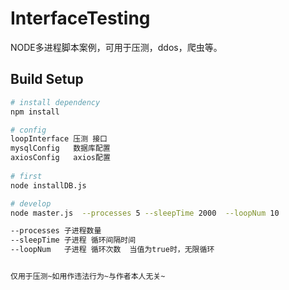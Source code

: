 # InterfaceTesting
 
 NODE多进程脚本案例，可用于压测，ddos，爬虫等。
 
 
## Build Setup

```bash
# install dependency
npm install

# config
loopInterface 压测 接口
mysqlConfig   数据库配置
axiosConfig   axios配置
 
# first 
node installDB.js

# develop
node master.js  --processes 5 --sleepTime 2000  --loopNum 10

--processes 子进程数量
--sleepTime 子进程 循环间隔时间
--loopNum   子进程 循环次数  当值为true时，无限循环


仅用于压测~如用作违法行为~与作者本人无关~
```

